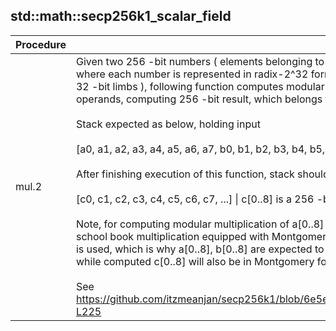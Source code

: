 
## std::math::secp256k1_scalar_field
| Procedure | Description |
| ----------- | ------------- |
| mul.2 |  Given two 256 -bit numbers ( elements belonging to secp256k1 scalar field ) on stack, <br /> where each number is represented in radix-2^32 form ( i.e. each number having eight<br /> 32 -bit limbs ), following function computes modular multiplication of those two <br /> operands, computing 256 -bit result, which belongs to secp256k1 scalar field.<br /><br /> Stack expected as below, holding input<br /><br /> [a0, a1, a2, a3, a4, a5, a6, a7, b0, b1, b2, b3, b4, b5, b6, b7, ...] \| a[0..8], b[0..8] are 256 -bit numbers<br /><br /> After finishing execution of this function, stack should look like<br /><br /> [c0, c1, c2, c3, c4, c5, c6, c7, ...] \| c[0..8] is a 256 -bit number<br /><br /> Note, for computing modular multiplication of a[0..8] & b[0..8],<br /> school book multiplication equipped with Montgomery reduction technique<br /> is used, which is why a[0..8], b[0..8] are expected to be in Montgomery form,<br /> while computed c[0..8] will also be in Montgomery form.<br /><br /> See https://github.com/itzmeanjan/secp256k1/blob/6e5e654823a073add7d62b21ed88e9de9bb06869/field/scalar_field_utils.py#L101-L225 |
